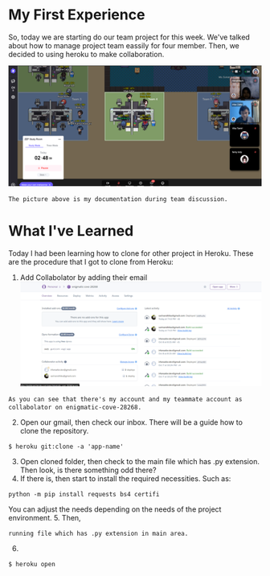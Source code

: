 # My First Experience

So, today we are starting do our team project for this week. We've talked about how to manage project team eassily for four member.
Then, we decided to using heroku to make collaboration.

![title](../Images/daytwo.png)

```
The picture above is my documentation during team discussion. 
```

# What I've Learned
Today I had been learning how to clone for other project in Heroku.
These are the procedure that I got to clone from Heroku:
1. Add Collabolator by adding their email
![title](../Images/ex-heroku-collabolator.png)
```
As you can see that there's my account and my teammate account as collabolator on enigmatic-cove-28268.
```
2. Open our gmail, then check our inbox. There will be a guide how to clone the repository.
```
$ heroku git:clone -a 'app-name'
```
3. Open cloned folder, then check to the main file which has .py extension. Then look, is there something odd there?
4. If there is, then start to install the required necessities. Such as:
```
python -m pip install requests bs4 certifi
```
You can adjust the needs depending on the needs of the project environment.
5. Then, 
```
running file which has .py extension in main area.
```
6. 
```
$ heroku open
```